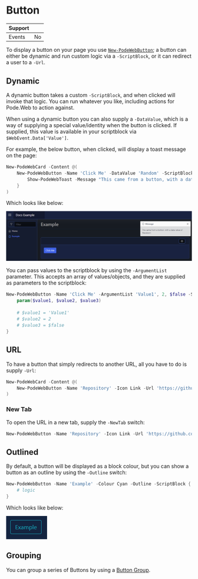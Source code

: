# Button

| Support |     |
| ------- | --- |
| Events  | No  |

To display a button on your page you use [`New-PodeWebButton`](../../../Functions/Elements/New-PodeWebButton); a button can either be dynamic and run custom logic via a `-ScriptBlock`, or it can redirect a user to a `-Url`.

## Dynamic

A dynamic button takes a custom `-ScriptBlock`, and when clicked will invoke that logic. You can run whatever you like, including actions for Pode.Web to action against.

When using a dynamic button you can also supply a `-DataValue`, which is a way of supplying a special value/identity when the button is clicked. If supplied, this value is available in your scriptblock via `$WebEvent.Data['Value']`.

For example, the below button, when clicked, will display a toast message on the page:

```powershell
New-PodeWebCard -Content @(
    New-PodeWebButton -Name 'Click Me' -DataValue 'Random' -ScriptBlock {
        Show-PodeWebToast -Message "This came from a button, with a data value of '$($WebEvent.Data['Value'])'!"
    }
)
```

Which looks like below:

![button_dynamic](../../../images/button_dynamic.png)

You can pass values to the scriptblock by using the `-ArgumentList` parameter. This accepts an array of values/objects, and they are supplied as parameters to the scriptblock:

```powershell
New-PodeWebButton -Name 'Click Me' -ArgumentList 'Value1', 2, $false -ScriptBlock {
    param($value1, $value2, $value3)

    # $value1 = 'Value1'
    # $value2 = 2
    # $value3 = $false
}
```

## URL

To have a button that simply redirects to another URL, all you have to do is supply `-Url`:

```powershell
New-PodeWebCard -Content @(
    New-PodeWebButton -Name 'Repository' -Icon Link -Url 'https://github.com/Badgerati/Pode.Web'
)
```

### New Tab

To open the URL in a new tab, supply the `-NewTab` switch:

```powershell
New-PodeWebButton -Name 'Repository' -Icon Link -Url 'https://github.com/Badgerati/Pode.Web' -NewTab
```

## Outlined

By default, a button will be displayed as a block colour, but you can show a button as an outline by using the `-Outline` switch:

```powershell
New-PodeWebButton -Name 'Example' -Colour Cyan -Outline -ScriptBlock {
    # logic
}
```

Which looks like below:

![button_outline](../../../images/button_outline.png)

## Grouping

You can group a series of Buttons by using a [Button Group](../ButtonGroup).

